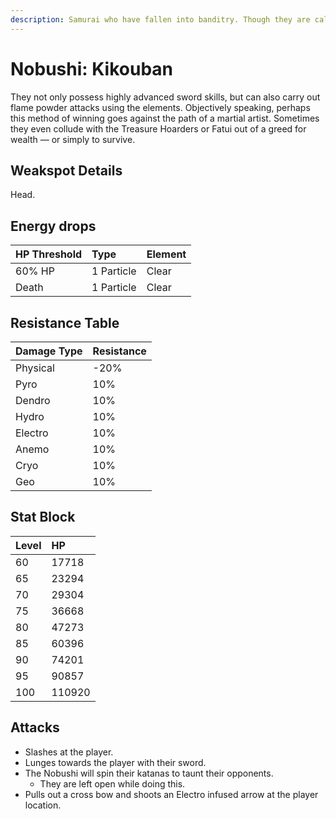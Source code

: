 ```yaml
---
description: Samurai who have fallen into banditry. Though they are called the Nobushi, they do not have a centralized organization.
---
```


# Nobushi: Kikouban

They not only possess highly advanced sword skills, but can also carry out flame powder attacks using the elements. Objectively speaking, perhaps this method of winning goes against the path of a martial artist.
Sometimes they even collude with the Treasure Hoarders or Fatui out of a greed for wealth — or simply to survive.

## Weakspot Details

Head.

## Energy drops

| HP Threshold | Type       | Element |
| :----------- | :--------- | :------ |
| 60% HP       | 1 Particle | Clear  |
| Death        | 1 Particle | Clear  |

## Resistance Table

| Damage Type | Resistance |
| :---------- | :--------- |
| Physical    | -20%       |
| Pyro        | 10%        |
| Dendro      | 10%        |
| Hydro       | 10%        |
| Electro     | 10%        |
| Anemo       | 10%        |
| Cryo        | 10%        |
| Geo         | 10%        |

## Stat Block

| Level | HP     |
| :---- | :----- |
| 60    | 17718  |
| 65    | 23294  |
| 70    | 29304  |
| 75    | 36668  |
| 80    | 47273  |
| 85    | 60396  |
| 90    | 74201  |
| 95    | 90857  |
| 100   | 110920 |

## Attacks

* Slashes at the player.
* Lunges towards the player with their sword.
* The Nobushi will spin their katanas to taunt their opponents.
  * They are left open while doing this.
* Pulls out a cross bow and shoots an Electro infused arrow at the player location.

